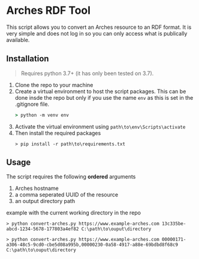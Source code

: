 # Arches RDF Tool

This script allows you to convert an Arches resource to an RDF format. It is very simple and does not log in so you can only access what is publically available.

## Installation

> Requires python 3.7+ (it has only been tested on 3.7). 

1. Clone the repo to your machine
1. Create a virtual environment to host the script packages. This can be done insde the repo but only if you use the name `env` as this is set in the .gitignore file.
   ```cmd
   > python -m venv env
   ```
1. Activate the virtual environment using `path\to\env\Scripts\activate`
1. Then install the required packages
   ```
   > pip install -r path\to\requirements.txt
   ```

## Usage

The script requires the following **ordered** arguments

1. Arches hostname
1. a comma seperated UUID of the resource
1. an output directory path

example with the current working directory in the repo
```
> python convert-arches.py https://www.example-arches.com 13c335be-abcd-1234-5678-177803a4ef82 C:\path\to\ouput\directory

> python convert-arches.py https://www.example-arches.com 00000171-a306-48c5-9cd0-cbe5d08a995b,00000230-0a58-4917-a88e-69bdbd8f68c9 C:\path\to\ouput\directory
```
